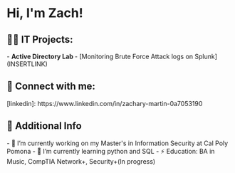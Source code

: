 <h1>Hi, I'm Zach!


<h2>👨‍💻 IT Projects:</h2>
- <b>Active Directory Lab </b>
  - [Monitoring Brute Force Attack logs on Splunk] (INSERTLINK)

<h2> 🤳 Connect with me:</h2>
[linkedin]: https://www.linkedin.com/in/zachary-martin-0a7053190

<h2> 📕 Additional Info</h2>
- 🔭 I’m currently working on my Master's in Information Security at Cal Poly Pomona 
- 🌱 I’m currently learning python and SQL
- ⚡ Education: BA in Music, CompTIA Network+, Security+(In progress)
